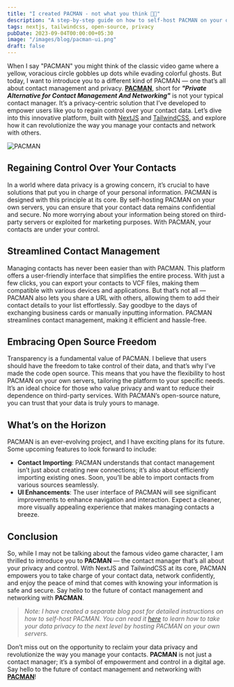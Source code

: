 ```yaml
---
title: "I created PACMAN - not what you think 👀👀"
description: "A step-by-step guide on how to self-host PACMAN on your own servers."
tags: nextjs, tailwindcss, open-source, privacy
pubDate: 2023-09-04T00:00:00+05:30
image: "/images/blog/pacman-ui.png"
draft: false
---
```


When I say "PACMAN" you might think of the classic video game where a yellow, voracious circle gobbles up dots while evading colorful ghosts. But today, I want to introduce you to a different kind of PACMAN — one that’s all about contact management and privacy. [**PACMAN**](https://github.com/nnisarggada/pacman), short for **_"Private Alternative for Contact Management And Networking"_** is not your typical contact manager. It’s a privacy-centric solution that I’ve developed to empower users like you to regain control over your contact data. Let’s dive into this innovative platform, built with [NextJS](https://nextjs.org) and [TailwindCSS](https://tailwindcss.com), and explore how it can revolutionize the way you manage your contacts and network with others.

![PACMAN](https://nnisarg.in/images/blog/pacman-ui.png)

## Regaining Control Over Your Contacts

In a world where data privacy is a growing concern, it’s crucial to have solutions that put you in charge of your personal information. PACMAN is designed with this principle at its core. By self-hosting PACMAN on your own servers, you can ensure that your contact data remains confidential and secure. No more worrying about your information being stored on third-party servers or exploited for marketing purposes. With PACMAN, your contacts are under your control.

## Streamlined Contact Management

Managing contacts has never been easier than with PACMAN. This platform offers a user-friendly interface that simplifies the entire process. With just a few clicks, you can export your contacts to VCF files, making them compatible with various devices and applications. But that’s not all — PACMAN also lets you share a URL with others, allowing them to add their contact details to your list effortlessly. Say goodbye to the days of exchanging business cards or manually inputting information. PACMAN streamlines contact management, making it efficient and hassle-free.

## Embracing Open Source Freedom

Transparency is a fundamental value of PACMAN. I believe that users should have the freedom to take control of their data, and that’s why I’ve made the code open source. This means that you have the flexibility to host PACMAN on your own servers, tailoring the platform to your specific needs. It’s an ideal choice for those who value privacy and want to reduce their dependence on third-party services. With PACMAN’s open-source nature, you can trust that your data is truly yours to manage.

## What’s on the Horizon

PACMAN is an ever-evolving project, and I have exciting plans for its future. Some upcoming features to look forward to include:

- **Contact Importing**: PACMAN understands that contact management isn’t just about creating new connections; it’s also about efficiently importing existing ones. Soon, you’ll be able to import contacts from various sources seamlessly.
- **UI Enhancements**: The user interface of PACMAN will see significant improvements to enhance navigation and interaction. Expect a cleaner, more visually appealing experience that makes managing contacts a breeze.

## Conclusion

So, while I may not be talking about the famous video game character, I am thrilled to introduce you to **PACMAN** — the contact manager that’s all about your privacy and control. With NextJS and TailwindCSS at its core, PACMAN empowers you to take charge of your contact data, network confidently, and enjoy the peace of mind that comes with knowing your information is safe and secure. Say hello to the future of contact management and networking with **PACMAN**.

> _Note: I have created a separate blog post for detailed instructions on how to self-host PACMAN. You can read it [here](/blogs/self-hosting-pacman) to learn how to take your data privacy to the next level by hosting PACMAN on your own servers._

Don’t miss out on the opportunity to reclaim your data privacy and revolutionize the way you manage your contacts. **PACMAN** is not just a contact manager; it’s a symbol of empowerment and control in a digital age. Say hello to the future of contact management and networking with [**PACMAN**](https://github.com/nnisarggada/pacman)!
